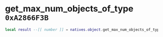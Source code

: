 # get_max_num_objects_of_type `0xA2866F3B`

```lua
local result --[[ number ]] = natives.object.get_max_num_objects_of_type(_unk0 --[[ number ]])
```
